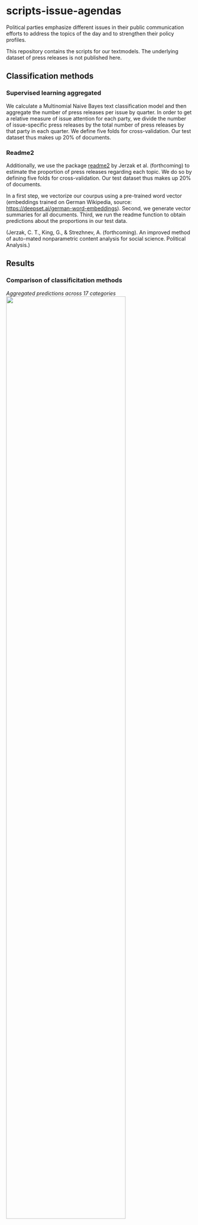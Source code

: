 # scripts-issue-agendas
Political parties emphasize different issues in their public communication efforts to address the topics of the day and to strengthen their policy profiles.

This repository contains the scripts for our textmodels. The underlying dataset of press releases is not published here.

## Classification methods

### Supervised learning aggregated

We calculate a Multinomial Naive Bayes text classification model and then aggregate the number of press releases per issue by quarter. In order to get a relative measure of issue attention for each party, we divide the number of issue-specific press releases by the total number of press releases by that party in each quarter. We define five folds for cross-validation. Our test dataset thus makes up 20% of documents.

### Readme2
Additionally, we use the package <a href = "https://github.com/iqss-research/readme-software">readme2</a> by Jerzak et al. (forthcoming) to estimate the proportion of press releases regarding each topic. We do so by defining five folds for cross-validation. Our test dataset thus makes up 20% of documents.

In a first step, we vectorize our courpus using a pre-trained word vector (embeddings trained on German Wikipedia, source: https://deepset.ai/german-word-embeddings). Second, we generate vector summaries for all documents. Third, we run the readme function to obtain predictions about the proportions in our test data.

(Jerzak, C. T., King, G., & Strezhnev, A. (forthcoming). An improved method of auto-mated nonparametric content analysis for social science. Political Analysis.)

## Results

### Comparison of classificitation methods

*Aggregated predictions across 17 categories*
<img src="https://github.com/cornelius-erfort/scripts-issue-agendas/raw/main/plots/agg_eval_compare_facet.png" width="80%">

*Issue attention over time of German parties to issue "7 - Environment and Energy"* 
<img src="https://github.com/cornelius-erfort/scripts-issue-agendas/raw/main/plots/png/7%20-%20Environment%20and%20Energy_all-parties_facet_compare.png" width="80%">

*Issue attention over time of German parties to issue "9 - Immigration"*
<img src="https://github.com/cornelius-erfort/scripts-issue-agendas/raw/main/plots/png/9%20-%20Immigration_all-parties_facet_compare.png" width="80%">





